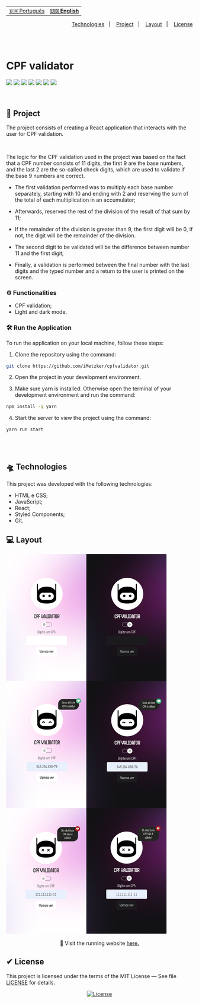<table align="left">
    <tr>
        <td>
            <a href="README.md"> 🇧🇷 Português </a>
        </td>
        <td>
            <b>
                <a href="readme-us.md"> 🇺🇸 English </a>
            </b>
        </td>
    </tr>

</table>


<p align="right">
  <a href="#-technologies">Technologies</a>&nbsp;&nbsp;&nbsp;|&nbsp;&nbsp;&nbsp;
  <a href="#-project">Project</a>&nbsp;&nbsp;&nbsp;|&nbsp;&nbsp;&nbsp;
  <a href="#-layout">Layout</a>&nbsp;&nbsp;&nbsp;|&nbsp;&nbsp;&nbsp;
  <a href="#-license">License</a>
</p>

<br> <br>

# CPF validator
![](https://img.shields.io/badge/HTML5-E34F26?style=for-the-badge&logo=html5&logoColor=white)
![](https://img.shields.io/badge/CSS3-1572B6?style=for-the-badge&logo=css3&logoColor=white)
![](https://img.shields.io/badge/javascript-yellow?style=for-the-badge&logo=javascript&logoColor=white)
![](https://img.shields.io/badge/reactJS-20b2aa?style=for-the-badge&logo=react&logoColor=white)
 ![](https://img.shields.io/badge/styled_components-fe4164?style=for-the-badge&logo=styled-components&logoColor=white)
![](https://img.shields.io/badge/Visual_Studio_Code-0078D4?style=for-the-badge&logo=visual%20studio%20code&logoColor=white)
![](https://img.shields.io/badge/Markdown-000000?style=for-the-badge&logo=markdown&logoColor=white)


<br>

## 🚀 Project

The project consists of creating a React application that interacts with the user for CPF validation.

<br>

The logic for the CPF validation used in the project was based on the fact that a CPF number consists of 11 digits, the first 9 are the base numbers, and the last 2 are the so-called check digits, which are used to validate if the base 9 numbers are correct.

- The first validation performed was to multiply each base number separately, starting with 10 and ending with 2 and reserving the sum of the total of each multiplication in an accumulator;

- Afterwards, reserved the rest of the division of the result of that sum by 11;

- If the remainder of the division is greater than 9, the first digit will be 0, if not, the digit will be the remainder of the division.

- The second digit to be validated will be the difference between number 11 and the first digit;

- Finally, a validation is performed between the final number with the last digits and the typed number and a return to the user is printed on the screen.

### ⚙ Functionalities 
- CPF validation;
- Light and dark mode.

### 🛠 Run the Application
To run the application on your local machine, follow these steps:
<br>
1. Clone the repository using the command:

```bash
git clone https://github.com/iMetzker/cpfvalidator.git
```
2. Open the project in your development environment.

3. Make sure yarn is installed. Otherwise open the terminal of your development environment and run the command:

```bash
npm install -g yarn
```
4. Start the server to view the project using the command:

```bash
yarn run start
```
<br>

<br>

## 🛸 Technologies

This project was developed with the following technologies:

- HTML e CSS;
- JavaScript;
- React;
- Styled Components;
- Git.
 
## 💻 Layout

<img src="./src/assets/img/preview/preview-validator.png" alt="preview project">

<br>

<p align="center">🔎 Visit the running website <a href="https://cpfvalidator-imetzker.netlify.app/">here.</a>
</p>

## ✔ License
This project is licensed under the terms of the MIT License — See file <a href="/LICENSE">LICENSE</a> for details.

<p align="center">
  <a href="/LICENSE">
    <img alt="License" src="https://img.shields.io/static/v1?label=license&message=MIT&color=49AA26&labelColor=000000">
  </a>
</p>

